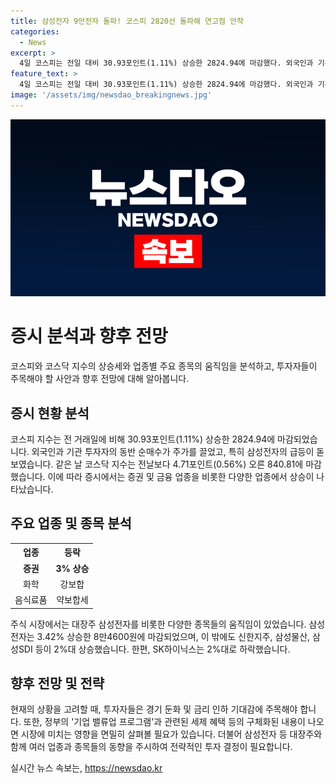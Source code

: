 ```yaml
---
title: 삼성전자 9만전자 돌파! 코스피 2820선 돌파해 연고점 안착
categories:
  - News
excerpt: >
  4일 코스피는 전일 대비 30.93포인트(1.11%) 상승한 2824.94에 마감했다. 외국인과 기관 투자자의 동반 순매수에 힘입어 증시가 회복됐는데, 이는 연준의 금리 인하와 기업 밸류업 프로그램 기대감이 반영된 결과로 해석된다. 특히, 대장주인 삼성전자의 급등이 돋보였으며, 업종별로는 증권과 금융이 주춤없이 성장했고, 화학, 유통업 등은 강보합권에서 거래를 보였다. 시가총액 상위 종목에서는 삼성전자와 신한지주, 삼성물산 등이 주목을 받았다. 코스닥 지수는 전일 대비 4.71포인트(0.56%) 상승한 840.81에 마감했으며, 원/달러 환율은 1380.7원으로 마감했다.
feature_text: >
  4일 코스피는 전일 대비 30.93포인트(1.11%) 상승한 2824.94에 마감했다. 외국인과 기관 투자자의 동반 순매수에 힘입어 증시가 회복됐는데, 이는 연준의 금리 인하와 기업 밸류업 프로그램 기대감이 반영된 결과로 해석된다. 특히, 대장주인 삼성전자의 급등이 돋보였으며, 업종별로는 증권과 금융이 주춤없이 성장했고, 화학, 유통업 등은 강보합권에서 거래를 보였다. 시가총액 상위 종목에서는 삼성전자와 신한지주, 삼성물산 등이 주목을 받았다. 코스닥 지수는 전일 대비 4.71포인트(0.56%) 상승한 840.81에 마감했으며, 원/달러 환율은 1380.7원으로 마감했다.
image: '/assets/img/newsdao_breakingnews.jpg'
---
```


<p><img src="/assets/img/newsdao_breakingnews.jpg" alt="firstkoreanews 속보" /></p>

<h1>증시 분석과 향후 전망</h1>

<p data-ke-size="size16">코스피와 코스닥 지수의 상승세와 업종별 주요 종목의 움직임을 분석하고, 투자자들이 주목해야 할 사안과 향후 전망에 대해 알아봅니다.</p>

<h2 id="증시-현황-분석">증시 현황 분석</h2>

<p>코스피 지수는 전 거래일에 비해 30.93포인트(1.11%) 상승한 2824.94에 마감되었습니다. 외국인과 기관 투자자의 동반 순매수가 주가를 끌었고, 특히 삼성전자의 급등이 돋보였습니다. 같은 날 코스닥 지수는 전날보다 4.71포인트(0.56%) 오른 840.81에 마감했습니다. 이에 따라 증시에서는 증권 및 금융 업종을 비롯한 다양한 업종에서 상승이 나타났습니다.</p>

<h2 id="주요-업종-및-종목-분석">주요 업종 및 종목 분석</h2>

<table>
    <tr>
        <th>업종</th>
        <th>등락</th>
    </tr>
    <tr>
        <td style="text-align: center; height: 17px;"><b>증권</b></td>
        <td style="text-align: center; height: 17px;"><b>3% 상승</b></td>
    </tr>
    <tr>
        <td style="text-align: center; height: 17px;">화학</td>
        <td style="text-align: center; height: 17px;">강보합</td>
    </tr>
    <tr>
        <td style="text-align: center; height: 17px;">음식료품</td>
        <td style="text-align: center; height: 17px;">약보합세</td>
    </tr>
</table>

<p>주식 시장에서는 대장주 삼성전자를 비롯한 다양한 종목들의 움직임이 있었습니다. 삼성전자는 3.42% 상승한 8만4600원에 마감되었으며, 이 밖에도 신한지주, 삼성물산, 삼성SDI 등이 2%대 상승했습니다. 한편, SK하이닉스는 2%대로 하락했습니다.</p>

<h2 id="향후-전망-및-전략">향후 전망 및 전략</h2>

<p>현재의 상황을 고려할 때, 투자자들은 경기 둔화 및 금리 인하 기대감에 주목해야 합니다. 또한, 정부의 '기업 밸류업 프로그램'과 관련된 세제 혜택 등의 구체화된 내용이 나오면 시장에 미치는 영향을 면밀히 살펴볼 필요가 있습니다. 더불어 삼성전자 등 대장주와 함께 여러 업종과 종목들의 동향을 주시하여 전략적인 투자 결정이 필요합니다.</p>
실시간 뉴스 속보는, <a href="https://newsdao.kr" rel="dofollow">https://newsdao.kr</a>


